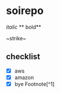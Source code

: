 # soirepo
*italic*
** bold**




~strike~
## checklist
- [x] aws
- [x] amazon
- [x] bye
Footnote[^1] 
